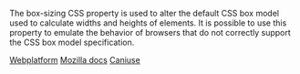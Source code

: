The box-sizing CSS property is used to alter the default CSS box model used to calculate widths and heights of elements. It is possible to use this property to emulate the behavior of browsers that do not correctly support the CSS box model specification.

[Webplatform](docs.webplatform.org/wiki/css/properties/box-sizing "Webplatform")
[Mozilla docs](https://developer.mozilla.org/en-US/docs/Web/CSS/box-sizing "Mozilla")
[Caniuse](http://caniuse.com/#feat=box-sizing "Caniuse")